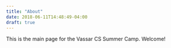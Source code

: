 ```yaml
---
title: "About"
date: 2018-06-11T14:48:49-04:00
draft: true
---
```


This is the main page for the Vassar CS Summer Camp. Welcome!


